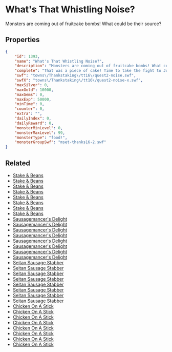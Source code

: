 # What's That Whistling Noise?

Monsters are coming out of fruitcake bombs! What could be their source?

## Properties

```json
{
    "id": 1393,
    "name": "What's That Whistling Noise?",
    "description": "Monsters are coming out of fruitcake bombs! What could be their source?",
    "complete": "That was a piece of cake! Time to take the fight to Joules!",
    "swf": "towns\/Thankstaking\/tt16\/quest2-noise.swf",
    "swfX": "towns\/Thankstaking\/tt16\/quest2-noise-x.swf",
    "maxSilver": 0,
    "maxGold": 10000,
    "maxGems": 0,
    "maxExp": 50000,
    "minTime": 0,
    "counter": 0,
    "extra": "",
    "dailyIndex": 0,
    "dailyReward": 0,
    "monsterMinLevel": 0,
    "monsterMaxLevel": 99,
    "monsterType": "food!",
    "monsterGroupSwf": "mset-thanks16-2.swf"
}
```

## Related

- [Stake & Beans](../items/16686-stake-beans.md)
- [Stake & Beans](../items/16687-stake-beans.md)
- [Stake & Beans](../items/16688-stake-beans.md)
- [Stake & Beans](../items/16689-stake-beans.md)
- [Stake & Beans](../items/16690-stake-beans.md)
- [Stake & Beans](../items/16691-stake-beans.md)
- [Stake & Beans](../items/16692-stake-beans.md)
- [Stake & Beans](../items/16693-stake-beans.md)
- [Sausagemancer's Delight](../items/16694-sausagemancer-s-delight.md)
- [Sausagemancer's Delight](../items/16695-sausagemancer-s-delight.md)
- [Sausagemancer's Delight](../items/16696-sausagemancer-s-delight.md)
- [Sausagemancer's Delight](../items/16697-sausagemancer-s-delight.md)
- [Sausagemancer's Delight](../items/16698-sausagemancer-s-delight.md)
- [Sausagemancer's Delight](../items/16699-sausagemancer-s-delight.md)
- [Sausagemancer's Delight](../items/16700-sausagemancer-s-delight.md)
- [Sausagemancer's Delight](../items/16701-sausagemancer-s-delight.md)
- [Seitan Sausage Stabber](../items/16702-seitan-sausage-stabber.md)
- [Seitan Sausage Stabber](../items/16703-seitan-sausage-stabber.md)
- [Seitan Sausage Stabber](../items/16704-seitan-sausage-stabber.md)
- [Seitan Sausage Stabber](../items/16705-seitan-sausage-stabber.md)
- [Seitan Sausage Stabber](../items/16706-seitan-sausage-stabber.md)
- [Seitan Sausage Stabber](../items/16707-seitan-sausage-stabber.md)
- [Seitan Sausage Stabber](../items/16708-seitan-sausage-stabber.md)
- [Seitan Sausage Stabber](../items/16709-seitan-sausage-stabber.md)
- [Chicken On A Stick](../items/16710-chicken-on-a-stick.md)
- [Chicken On A Stick](../items/16711-chicken-on-a-stick.md)
- [Chicken On A Stick](../items/16712-chicken-on-a-stick.md)
- [Chicken On A Stick](../items/16713-chicken-on-a-stick.md)
- [Chicken On A Stick](../items/16714-chicken-on-a-stick.md)
- [Chicken On A Stick](../items/16715-chicken-on-a-stick.md)
- [Chicken On A Stick](../items/16716-chicken-on-a-stick.md)
- [Chicken On A Stick](../items/16717-chicken-on-a-stick.md)

